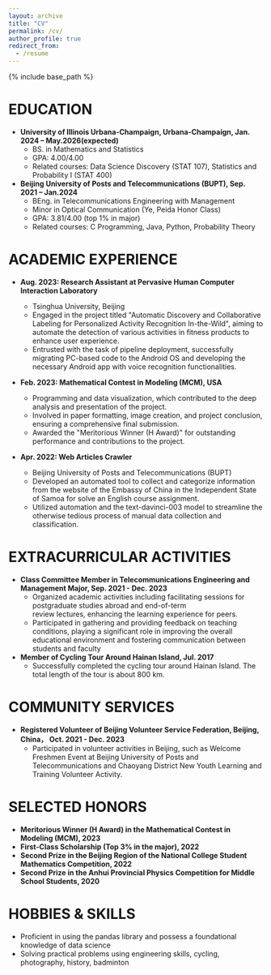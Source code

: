 ```yaml
---
layout: archive
title: "CV"
permalink: /cv/
author_profile: true
redirect_from:
  - /resume
---
```


{% include base_path %}

EDUCATION
======
* **University of Illinois Urbana-Champaign, Urbana-Champaign, Jan. 2024 – May.2026(expected)**
  * BS. in Mathematics and Statistics
  * GPA: 4.00/4.00
  * Related courses: Data Science Discovery (STAT 107), Statistics and Probability Ⅰ (STAT 400) 
* **Beijing University of Posts and Telecommunications (BUPT), Sep. 2021 – Jan.2024**
  * BEng. in Telecommunications Engineering with Management
  * Minor in Optical Communication (Ye, Peida Honor Class)
  * GPA: 3.81/4.00 (top 1% in major)
  * Related courses: C Programming, Java, Python, Probability Theory


ACADEMIC EXPERIENCE
======
* **Aug. 2023: Research Assistant at Pervasive Human Computer Interaction Laboratory**
  * Tsinghua University, Beijing
  * Engaged in the project titled "Automatic Discovery and Collaborative Labeling for Personalized Activity Recognition In-the-Wild", aiming to automate the detection of various activities in fitness products to enhance user experience.
  * Entrusted with the task of pipeline deployment, successfully migrating PC-based code to the Android OS and 
developing the necessary Android app with voice recognition functionalities.

* **Feb. 2023: Mathematical Contest in Modeling (MCM), USA**
  * Programming and data visualization, which contributed to the deep analysis and presentation of the project.
  * Involved in paper formatting, image creation, and project conclusion, ensuring a comprehensive final submission.
  * Awarded the "Meritorious Winner (H Award)" for outstanding performance and contributions to the project.

* **Apr. 2022: Web Articles Crawler**
  * Beijing University of Posts and Telecommunications (BUPT)
  * Developed an automated tool to collect and categorize information from the website of the Embassy of China in the 
Independent State of Samoa for solve an English course assignment.
  * Utilized automation and the text-davinci-003 model to streamline the otherwise tedious process of manual data 
collection and classification.
  
EXTRACURRICULAR ACTIVITIES
======
* **Class Committee Member in Telecommunications Engineering and Management Major, Sep. 2021 - Dec. 2023**
  * Organized academic activities including facilitating sessions for postgraduate studies abroad and end-of-term     
   review lectures, enhancing the learning experience for peers.
  * Participated in gathering and providing feedback on teaching conditions, playing a significant role in improving 
   the overall educational environment and fostering communication between students and faculty
* **Member of Cycling Tour Around Hainan Island, Jul. 2017**
  * Successfully completed the cycling tour around Hainan Island. The total length of the tour is about 800 km.

<!-- Publications
======
  <ul>{% for post in site.publications reversed %}
    {% include archive-single-cv.html %}
  {% endfor %}</ul>
  
Talks
======
  <ul>{% for post in site.talks reversed %}
    {% include archive-single-talk-cv.html  %}
  {% endfor %}</ul>
  
Teaching
======
  <ul>{% for post in site.teaching reversed %}
    {% include archive-single-cv.html %}
  {% endfor %}</ul>
  -->
COMMUNITY SERVICES
======
* **Registered Volunteer of Beijing Volunteer Service Federation, Beijing, China， Oct. 2021 - Dec. 2023**
  * Participated in volunteer activities in Beijing, such as Welcome Freshmen Event at Beijing University of Posts and 
    Telecommunications and Chaoyang District New Youth Learning and Training Volunteer Activity.
    
SELECTED HONORS
======
* **Meritorious Winner (H Award) in the Mathematical Contest in Modeling (MCM), 2023**
* **First-Class Scholarship (Top 3% in the major), 2022**
* **Second Prize in the Beijing Region of the National College Student Mathematics Competition, 2022**
* **Second Prize in the Anhui Provincial Physics Competition for Middle School Students, 2020**

HOBBIES & SKILLS
======
* Proficient in using the pandas library and possess a foundational knowledge of data science
* Solving practical problems using engineering skills, cycling, photography, history, badminton
